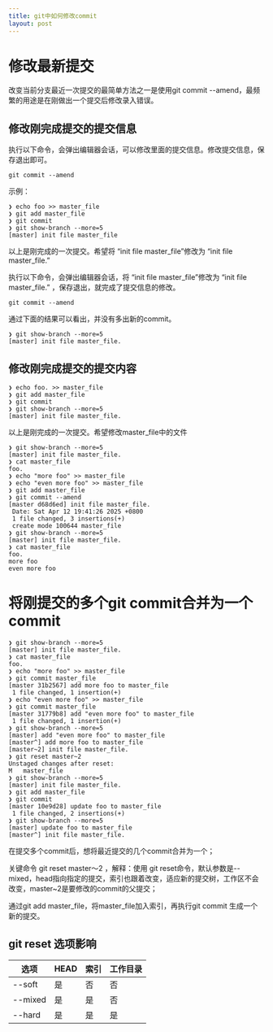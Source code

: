 ```yaml
---
title: git中如何修改commit
layout: post
---
```


# 修改最新提交

改变当前分支最近一次提交的最简单方法之一是使用git commit --amend，最频繁的用途是在刚做出一个提交后修改录入错误。

## 修改刚完成提交的提交信息

执行以下命令，会弹出编辑器会话，可以修改里面的提交信息。修改提交信息，保存退出即可。

```shell
git commit --amend
```


示例：

```shell
❯ echo foo >> master_file
❯ git add master_file
❯ git commit
❯ git show-branch --more=5
[master] init file master_file
```

以上是刚完成的一次提交。希望将  “init file master_file”修改为 “init file master_file.”


执行以下命令，会弹出编辑器会话，将 “init file master_file”修改为 “init file master_file.” ，保存退出，就完成了提交信息的修改。

```shell
git commit --amend
```

通过下面的结果可以看出，并没有多出新的commit。

```shell
❯ git show-branch --more=5
[master] init file master_file.
```

## 修改刚完成提交的提交内容

```shell
❯ echo foo. >> master_file
❯ git add master_file
❯ git commit
❯ git show-branch --more=5
[master] init file master_file.
```

以上是刚完成的一次提交。希望修改master_file中的文件

```shell
❯ git show-branch --more=5
[master] init file master_file.
❯ cat master_file
foo.
❯ echo "more foo" >> master_file
❯ echo "even more foo" >> master_file
❯ git add master_file
❯ git commit --amend
[master d68d6ed] init file master_file.
 Date: Sat Apr 12 19:41:26 2025 +0800
 1 file changed, 3 insertions(+)
 create mode 100644 master_file
❯ git show-branch --more=5
[master] init file master_file.
❯ cat master_file
foo.
more foo
even more foo
```



# 将刚提交的多个git commit合并为一个commit

```shell
❯ git show-branch --more=5
[master] init file master_file.
❯ cat master_file
foo.
❯ echo "more foo" >> master_file
❯ git commit master_file
[master 31b2567] add more foo to master_file
 1 file changed, 1 insertion(+)
❯ echo "even more foo" >> master_file
❯ git commit master_file
[master 31779b8] add "even more foo" to master_file
 1 file changed, 1 insertion(+)
❯ git show-branch --more=5
[master] add "even more foo" to master_file
[master^] add more foo to master_file
[master~2] init file master_file.
❯ git reset master~2
Unstaged changes after reset:
M	master_file
❯ git show-branch --more=5
[master] init file master_file.
❯ git add master_file
❯ git commit
[master 10e9d28] update foo to master_file
 1 file changed, 2 insertions(+)
❯ git show-branch --more=5
[master] update foo to master_file
[master^] init file master_file.
```


在提交多个commit后，想将最近提交的几个commit合并为一个；

关键命令 git reset master～2 ，解释：使用 git reset命令，默认参数是--mixed，head指向指定的提交，索引也跟着改变，适应新的提交树，工作区不会改变，master~2是要修改的commit的父提交；

通过git add master_file，将master_file加入索引，再执行git commit 生成一个新的提交。



## git reset 选项影响



| 选项    | HEAD | 索引 | 工作目录 |
| ------- | ---- | ---- | -------- |
| --soft  | 是   | 否   | 否       |
| --mixed | 是   | 是   | 否       |
| --hard  | 是   | 是   | 是       |

